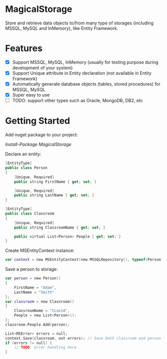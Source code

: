 # MagicalStorage
Store and retrieve data objects to/from many type of storages (including MSSQL, MySQL and InMemory), like Entity Framework.

# Features
- [x] Support MSSQL, MySQL, InMemory (usually for testing purpose during development of your system)
- [x] Support Unique attribute in Entity declaration (not available in Entity Framework)
- [x] Automatically generate database objects (tables, stored procedures) for MSSQL, MySQL
- [x] Super easy to use
- [ ] TODO: support other types such as Oracle, MongoDB, DB2, etc

# Getting Started
Add nuget package to your project:
<p><i>Install-Package MagicalStorage</i></p>

Declare an entity:
``` swift
[EntityType]
public class Person
{
    [Unique, Required]
    public string FirstName { get; set; }

	[Unique, Required]
    public string LastName { get; set; }
}

[EntityType]
public class Classroom
{
    [Unique, Required]
	public string ClassroomName { get; set; }

	public virtual List<Person> People { get; set; }
}
```

Create MSEntityContext instance:
``` swift
var context = new MSEntityContext(new MSSQLRepository(), typeof(Person), typeof(Classroom));
```

Save a person to storage:
``` swift
var person = new Person()
{
	FirstName = "Adam",
	LastName = "Smith"
};
var classroom = new Classroom()
{
    ClassroomName = "CLassA",
	People = new List<Person>();
};
classroom.People.Add(person);

List<MSError> errors = null;
context.Save(classroom, out errors); // Save both classroom and person
if (errors != null) {
    // TODO: error handling here
}
```